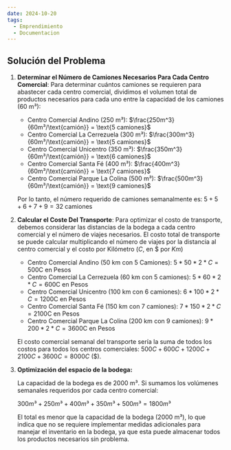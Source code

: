 ```yaml
---
date: 2024-10-20
tags:
  - Emprendimiento
  - Documentacion
---
```


## Solución del Problema

1.  **Determinar el Número de Camiones Necesarios Para Cada Centro Comercial**:
	Para determinar cuántos camiones se requieren para abastecer cada centro comercial, dividimos el volumen total de productos necesarios para cada uno entre la capacidad de los camiones (60 m³):
		
	- Centro Comercial Andino (250 m³): $\frac{250m^3}{60m³/\text{camión}} = \text{5 camiones}$
	- Centro Comercial La Cerrezuela (300 m³): $\frac{300m^3}{60m³/\text{camión}} = \text{5 camiones}$
	- Centro Comercial Unicentro (350 m³): $\frac{350m^3}{60m³/\text{camión}} = \text{6 camiones}$
	- Centro Comercial Santa Fé (400 m³): $\frac{400m^3}{60m³/\text{camión}} = \text{7 camiones}$
	- Centro Comercial Parque La Colina (500 m³): $\frac{500m^3}{60m³/\text{camión}} = \text{9 camiones}$

	Por lo tanto, el número requerido de camiones semanalmente es: $5+5+6+7+9 = \text{32 camiones}$

2. **Calcular el Coste Del Transporte**: Para optimizar el costo de transporte, debemos considerar las distancias de la bodega a cada centro comercial y el número de viajes necesarios. El costo total de transporte se puede calcular multiplicando el número de viajes por la distancia al centro comercial y el costo por Kilómetro ($C$, en $ por $Km$)
   
	- Centro Comercial Andino (50 km con 5 Camiones): $5 * 50 * 2 *C = \text{500C en Pesos}$ 
	- Centro  Comercial La Cerrezuela (60 km con 5 camiones): $5 * 60 * 2 *C = \text{600C en Pesos}$
	- Centro Comercial Unicentro (100 km con 6 camiones): $6 * 100 * 2 *C = \text{1200C en Pesos}$
	- Centro Comercial Santa Fé (150 km con 7 camiones): $7 * 150 * 2 *C = \text{2100C en Pesos}$
	- Centro Comercial Parque La Colina (200 km con 9 camiones): $9 * 200 * 2 *C = \text{3600C en Pesos}$

	El costo comercial semanal del transporte sería la suma de todos los costos para todos los centros comerciales: $500C+600C+1200C+2100C+3600C = 8000C$ ($).
	
3. **Optimización del espacio de la bodega:**

	La capacidad de la bodega es de 2000 m³. Si sumamos los volúmenes semanales requeridos por cada centro comercial:
	
	$300 m³+250 m³+400 m³+350 m³+500 m³=1800 m³$
	
	El total es menor que la capacidad de la bodega (2000 m³), lo que indica que no se requiere implementar medidas adicionales para manejar el inventario en la bodega, ya que esta puede almacenar todos los productos necesarios sin problema.